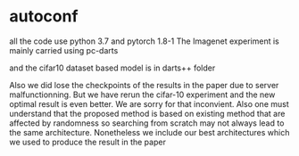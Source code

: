 # autoconf
all the code use python 3.7 and pytorch 1.8-1
The Imagenet experiment is mainly carried using pc-darts

and  the cifar10 dataset based model is in darts++ folder

Also we did lose the checkpoints of the results in the paper due to server malfunctionning. But we have rerun the cifar-10 experiment and the new optimal result is even better. We are sorry for that inconvient.
Also one must understand that the proposed method is based on existing method that are affected by randomness so searching from scratch may not always lead to the same architecture. Nonetheless we include our best architectures which we used to produce the result in the paper

